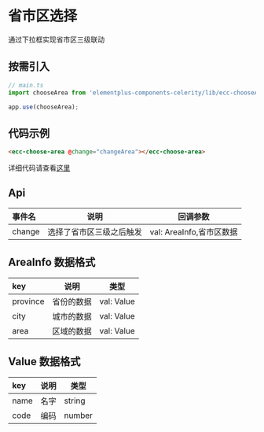 # 省市区选择

通过下拉框实现省市区三级联动

## 按需引入

```js
// main.ts
import chooseArea from 'elementplus-components-celerity/lib/ecc-chooseArea';

app.use(chooseArea);
```

## 代码示例

```html
<ecc-choose-area @change="changeArea"></ecc-choose-area>
```

详细代码请查看[这里](https://github.com/qi-chen-ming/elementplus-components-celerity/blob/main/src/views/ecc-chooseArea/index.vue)

## Api

| 事件名 | 说明                     | 回调参数                 |
| :----- | ------------------------ | ------------------------ |
| change | 选择了省市区三级之后触发 | val: AreaInfo,省市区数据 |

## AreaInfo 数据格式

| key      | 说明       | 类型       |
| :------- | ---------- | ---------- |
| province | 省份的数据 | val: Value |
| city     | 城市的数据 | val: Value |
| area     | 区域的数据 | val: Value |

## Value 数据格式

| key  | 说明 | 类型   |
| :--- | ---- | ------ |
| name | 名字 | string |
| code | 编码 | number |
